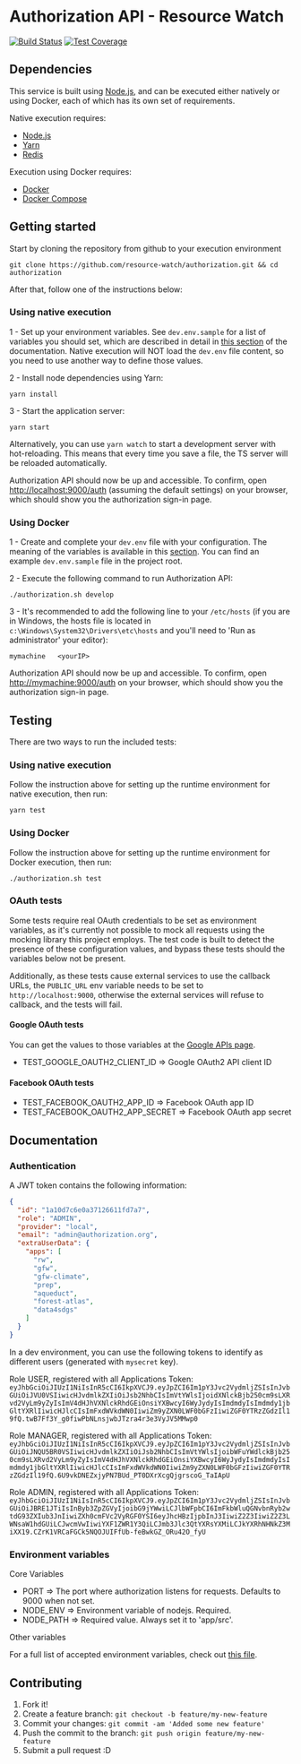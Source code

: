 # Authorization API - Resource Watch 

[![Build Status](https://travis-ci.com/resource-watch/authorization.svg?branch=dev)](https://travis-ci.com/resource-watch/authorization)
[![Test Coverage](https://api.codeclimate.com/v1/badges/d2304def96bbe58591a5/test_coverage)](https://codeclimate.com/github/resource-watch/authorization/test_coverage)

## Dependencies

This service is built using [Node.js](https://nodejs.org/en/), and can be executed either natively or using Docker, each of which has its own set of requirements.

Native execution requires:
- [Node.js](https://nodejs.org/en/)
- [Yarn](https://yarnpkg.com/)
- [Redis](https://redis.io/)

Execution using Docker requires:
- [Docker](https://www.docker.com/)
- [Docker Compose](https://docs.docker.com/compose/)

## Getting started

Start by cloning the repository from github to your execution environment

```
git clone https://github.com/resource-watch/authorization.git && cd authorization
```

After that, follow one of the instructions below:

### Using native execution

1 - Set up your environment variables. See `dev.env.sample` for a list of variables you should set, which are described in detail in [this section](#environment-variables) of the documentation. Native execution will NOT load the `dev.env` file content, so you need to use another way to define those values.

2 - Install node dependencies using Yarn:
```
yarn install
```

3 - Start the application server:
```
yarn start
```

Alternatively, you can use `yarn watch` to start a development server with hot-reloading. This means that every time you save a file, the TS server will be reloaded automatically.

Authorization API should now be up and accessible. To confirm, open [http://localhost:9000/auth](http://localhost:9000/auth) (assuming the default settings) on your browser, which should show you the authorization sign-in page.

### Using Docker

1 - Create and complete your `dev.env` file with your configuration. The meaning of the variables is available in this [section](#environment-variables). You can find an example `dev.env.sample` file in the project root.

2 - Execute the following command to run Authorization API:

```
./authorization.sh develop
```

3 - It's recommended to add the following line to your `/etc/hosts` (if you are in Windows, the hosts file is located in `c:\Windows\System32\Drivers\etc\hosts` and you'll need to 'Run as administrator' your editor):

```
mymachine   <yourIP>
```

Authorization API should now be up and accessible. To confirm, open [http://mymachine:9000/auth](http://mymachine:9000/auth) on your browser, which should show you the authorization sign-in page.

## Testing

There are two ways to run the included tests:

### Using native execution

Follow the instruction above for setting up the runtime environment for native execution, then run:

```
yarn test
```

### Using Docker

Follow the instruction above for setting up the runtime environment for Docker execution, then run:

```
./authorization.sh test
```

### OAuth tests

Some tests require real OAuth credentials to be set as environment variables, as it's currently not possible to mock all requests using the mocking library this project employs. The test code is built to detect the presence of these configuration values, and bypass these tests should the variables below not be present.

Additionally, as these tests cause external services to use the callback URLs, the `PUBLIC_URL` env variable needs to be set to `http://localhost:9000`, otherwise the external services will refuse to callback, and the tests will fail.

#### Google OAuth tests

You can get the values to those variables at the [Google APIs page](https://console.developers.google.com/apis/credentials?project=resource-watch&authuser=0&folder&organizationId).

- TEST_GOOGLE_OAUTH2_CLIENT_ID => Google OAuth2 API client ID

#### Facebook OAuth tests

- TEST_FACEBOOK_OAUTH2_APP_ID => Facebook OAuth app ID
- TEST_FACEBOOK_OAUTH2_APP_SECRET => Facebook OAuth app secret

## Documentation

### Authentication

A JWT token contains the following information:

```json
{
  "id": "1a10d7c6e0a37126611fd7a7",
  "role": "ADMIN",
  "provider": "local",
  "email": "admin@authorization.org",
  "extraUserData": {
    "apps": [
      "rw",
      "gfw",
      "gfw-climate",
      "prep",
      "aqueduct",
      "forest-atlas",
      "data4sdgs"
    ]
  }
}
```

In a dev environment, you can use the following tokens to identify as different users (generated with `mysecret` key).

Role USER, registered with all Applications
Token: `eyJhbGciOiJIUzI1NiIsInR5cCI6IkpXVCJ9.eyJpZCI6Im1pY3Jvc2VydmljZSIsInJvbGUiOiJVU0VSIiwicHJvdmlkZXIiOiJsb2NhbCIsImVtYWlsIjoidXNlckBjb250cm9sLXRvd2VyLm9yZyIsImV4dHJhVXNlckRhdGEiOnsiYXBwcyI6WyJydyIsImdmdyIsImdmdy1jbGltYXRlIiwicHJlcCIsImFxdWVkdWN0IiwiZm9yZXN0LWF0bGFzIiwiZGF0YTRzZGdzIl19fQ.twB7Ff3Y_g0fiwPbNLnsjwbJTzra4r3e3VyJV5MMwp0`

Role MANAGER, registered with all Applications
Token: `eyJhbGciOiJIUzI1NiIsInR5cCI6IkpXVCJ9.eyJpZCI6Im1pY3Jvc2VydmljZSIsInJvbGUiOiJNQU5BR0VSIiwicHJvdmlkZXIiOiJsb2NhbCIsImVtYWlsIjoibWFuYWdlckBjb250cm9sLXRvd2VyLm9yZyIsImV4dHJhVXNlckRhdGEiOnsiYXBwcyI6WyJydyIsImdmdyIsImdmdy1jbGltYXRlIiwicHJlcCIsImFxdWVkdWN0IiwiZm9yZXN0LWF0bGFzIiwiZGF0YTRzZGdzIl19fQ.6U9vkDNEZxjyPN7BUd_PT0DXrXcgQjgrscoG_TaIApU`

Role ADMIN, registered with all Applications
Token: `eyJhbGciOiJIUzI1NiIsInR5cCI6IkpXVCJ9.eyJpZCI6Im1pY3Jvc2VydmljZSIsInJvbGUiOiJBRE1JTiIsInByb3ZpZGVyIjoibG9jYWwiLCJlbWFpbCI6ImFkbWluQGNvbnRyb2wtdG93ZXIub3JnIiwiZXh0cmFVc2VyRGF0YSI6eyJhcHBzIjpbInJ3IiwiZ2Z3IiwiZ2Z3LWNsaW1hdGUiLCJwcmVwIiwiYXF1ZWR1Y3QiLCJmb3Jlc3QtYXRsYXMiLCJkYXRhNHNkZ3MiXX19.CZrK1VRCaFGCk5NQOJUIFfUb-feBwkGZ_ORu42O_fyU`

### Environment variables

Core Variables

- PORT => The port where authorization listens for requests. Defaults to 9000 when not set.
- NODE_ENV => Environment variable of nodejs. Required.
- NODE_PATH => Required value. Always set it to 'app/src'.

Other variables

For a full list of accepted environment variables, check out [this file](config/custom-environment-variables.json).


## Contributing

1. Fork it!
2. Create a feature branch: `git checkout -b feature/my-new-feature`
3. Commit your changes: `git commit -am 'Added some new feature'`
4. Push the commit to the branch: `git push origin feature/my-new-feature`
5. Submit a pull request :D
